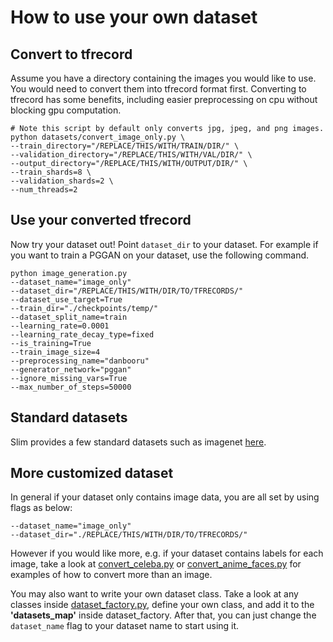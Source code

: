 # How to use your own dataset

## Convert to tfrecord

Assume you have a directory containing the images you would like to use. You would need to convert them into tfrecord format first. Converting to tfrecord has some benefits, including easier preprocessing on cpu without blocking gpu computation.

```
# Note this script by default only converts jpg, jpeg, and png images.
python datasets/convert_image_only.py \
--train_directory="/REPLACE/THIS/WITH/TRAIN/DIR/" \
--validation_directory="/REPLACE/THIS/WITH/VAL/DIR/" \
--output_directory="/REPLACE/THIS/WITH/OUTPUT/DIR/" \
--train_shards=8 \
--validation_shards=2 \
--num_threads=2
```

## Use your converted tfrecord

Now try your dataset out! Point `dataset_dir` to your dataset. For example if you want to train a PGGAN on your dataset, use the following command.

```
python image_generation.py
--dataset_name="image_only"
--dataset_dir="/REPLACE/THIS/WITH/DIR/TO/TFRECORDS/"
--dataset_use_target=True
--train_dir="./checkpoints/temp/"
--dataset_split_name=train
--learning_rate=0.0001
--learning_rate_decay_type=fixed
--is_training=True
--train_image_size=4
--preprocessing_name="danbooru"
--generator_network="pggan"
--ignore_missing_vars=True
--max_number_of_steps=50000
```

## Standard datasets

Slim provides a few standard datasets such as imagenet [here](https://github.com/tensorflow/models/tree/master/research/slim/datasets).

## More customized dataset

In general if your dataset only contains image data, you are all set by using flags as below:

```
--dataset_name="image_only"
--dataset_dir="./REPLACE/THIS/WITH/DIR/TO/TFRECORDS/"
```

However if you would like more, e.g. if your dataset contains labels for each image, take a look at [convert_celeba.py](/datasets/convert_celeba.py) or  [convert_anime_faces.py](/datasets/convert_anime_faces.py) for examples of how to convert more than an image.

You may also want to write your own dataset class. Take a look at any classes inside [dataset_factory.py](/datasets/dataset_factory.py), define your own class, and add it to the **'datasets_map'** inside dataset_factory. After that, you can just change the `dataset_name` flag to your dataset name to start using it.


